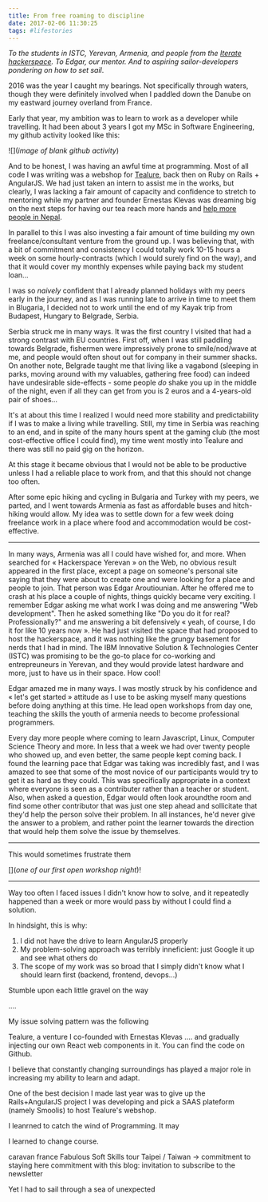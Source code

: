 ```yaml
---
title: From free roaming to discipline
date: 2017-02-06 11:30:25
tags: #lifestories
---
```


*To the students in ISTC, Yerevan, Armenia, and people from the [Iterate hackerspace](). To Edgar, our mentor. And to aspiring sailor-developers pondering on how to set sail*.

2016 was the year I caught my bearings. Not specifically through waters, though they were definitely involved when I paddled down the Danube on my eastward journey overland from France. 

Early that year, my ambition was to learn to work as a developer while travelling. It had been about 3 years I got my MSc in Software Engineering, my github activity looked like this:

![](_image of blank github activity_)

And to be honest, I was having an awful time at programming. Most of all code I was writing was a webshop for [Tealure](http://tealure.com), back then on Ruby on Rails + AngularJS. We had just taken an intern to assist me in the works, but clearly, I was lacking a fair amount of capacity and confidence to stretch to mentoring while my partner and founder Ernestas Klevas was dreaming big on the next steps for having our tea reach more hands and [help more people in Nepal]().

In parallel to this I was also investing a fair amount of time building my own freelance/consultant venture from the ground up. I was believing that, with a bit of commitment and consistency I could totally work 10-15 hours a week on some hourly-contracts (which I would surely find on the way), and that it would cover my monthly expenses while paying back my student loan...

I was so *naively* confident that I already planned holidays with my peers early in the journey, and as I was running late to arrive in time to meet them in Blugaria, I decided not to work until the end of my Kayak trip from Budapest, Hungary to Belgrade, Serbia. 

Serbia struck me in many ways. It was the first country I visited that had a strong contrast with EU countries. First off, when I was still paddling towards Belgrade, fishermen were impressively prone to smile/nod/wave at me, and people would often shout out for company in their summer shacks. On another note, Belgrade taught me that living like a vagabond (sleeping in parks, moving around with my valuables, gathering free food) can indeed have undesirable side-effects - some people *do* shake you up in the middle of the night, even if all they can get from you is 2 euros and a 4-years-old pair of shoes... 

It's at about this time I realized I would need more stability and predictability if I was to make a living while travelling. Still, my time in Serbia was reaching to an end, and in spite of the many hours spent at the gaming club (the most cost-effective office I could find), my time went mostly into Tealure and there was still no paid gig on the horizon.

At this stage it became obvious that I would not be able to be productive unless I had a reliable place to work from, and that this should not change too often.

After some epic hiking and cycling in Bulgaria and Turkey with my peers, we parted, and I went towards Armenia as fast as affordable buses and hitch-hiking would allow. My idea was to settle down for a few week doing freelance work in a place where food and accommodation would be cost-effective.

---

In many ways, Armenia was all I could have wished for, and more. When searched for « Hackerspace Yerevan » on the Web, no obvious result appeared in the first place, except a page on someone's personal site saying that they were about to create one and were looking for a place and people to join. That person was Edgar Aroutiounian. After he offered me to crash at his place a couple of nights, things quickly became very exciting. I remember Edgar asking me what work I was doing and me answering "Web development". Then he asked something like "Do you do it for real? Professionally?" and me answering a bit defensively « yeah, of course, I do it for like 10 years now ».
He had just visited the space that had proposed to host the hackerspace, and it was nothing like the grungy basement for nerds that I had in mind. The IBM Innovative Solution & Technologies Center (ISTC) was promising to be the go-to place for co-working and entrepreuneurs in Yerevan, and they would provide latest hardware and more, just to have us in their space. How cool!

Edgar amazed me in many ways. I was mostly struck by his confidence and « let's get started » attitude as I use to be asking myself many questions before doing anything at this time. He lead open workshops from day one, teaching the skills the youth of armenia needs to become professional programmers.

Every day more people where coming to learn Javascript, Linux, Computer Science Theory and more. In less that a week we had over twenty people who showed up, and even better, the same people kept coming back. I found the learning pace that Edgar was taking was incredibly fast, and I was amazed to see that some of the most novice of our participants would try to get it as hard as they could. This was specifically appropriate in a context where everyone is seen as a contributer rather than a teacher or student. Also, when asked a question, Edgar would often look aroundthe room and find some other contributor that was just one step ahead and sollicitate that they'd help the person solve their problem. In all instances, he'd never give the answer to a problem, and rather point the learner towards the direction that would help them solve the issue by themselves.

---

This would sometimes frustrate them

[](_one of our first open workshop night_)!


---



Way too often I faced issues I didn't know how to solve, and it repeatedly happened than a week or more would pass by without I could find a solution.

In hindsight, this is why:

1. I did not have the drive to learn AngularJS properly
2. My problem-solving approach was terribly inneficient: just Google it up and see what others do
3. The scope of my work was so broad that I simply didn't know what I should learn first (backend, frontend, devops...)


Stumble upon each little gravel on the way

....

My issue solving pattern was the following


Tealure, a venture I co-founded with Ernestas Klevas .... and gradually injecting our own React web components in it. You can find the code on Github.



 I believe that constantly changing surroundings has played a major role in increasing my ability to learn and adapt. 

One of the best decision I made last year was to give up the Rails+AngularJS project I was developing and pick a SAAS plateform (namely Smoolis) to host Tealure's webshop. 

 I leanrned to catch the wind of Programming. It may

I learned to change course.

caravan
france
Fabulous
Soft Skills
tour
Taipei / Taiwan -> commitment to staying here
commitment with this blog: invitation to subscribe to the newsletter



Yet I had to sail through a sea of unexpected


